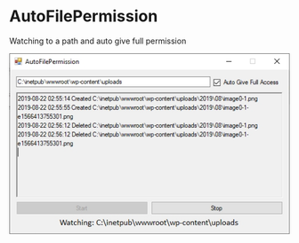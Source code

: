 # AutoFilePermission
Watching to a path and auto give full permission

![alt text](https://raw.githubusercontent.com/alanlo323/AutoFilePermission/master/image/autofilepermission.jpg)
